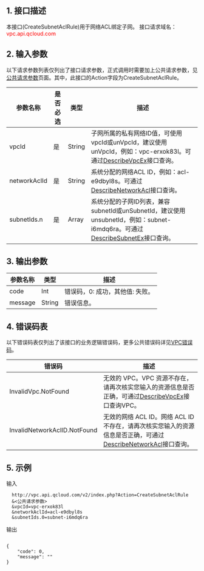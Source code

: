 ## 1. 接口描述

本接口(CreateSubnetAclRule)用于网络ACL绑定子网。
接口请求域名：<font style="color:red">vpc.api.qcloud.com</font> 
 

## 2. 输入参数
以下请求参数列表仅列出了接口请求参数，正式调用时需要加上公共请求参数，见<a href="/doc/api/372/4153" title="公共请求参数">公共请求参数</a>页面。其中，此接口的Action字段为CreateSubnetAclRule。

| 参数名称 | 是否必选  | 类型 | 描述 |
|---------|---------|---------|---------|
| vpcId | 是 | String | 子网所属的私有网络ID值，可使用vpcId或unVpcId，建议使用unVpcId，例如：vpc-erxok83l。可通过<a href="http://tcecqpoc.fsphere.cn/doc/api/245/%E6%9F%A5%E8%AF%A2%E7%A7%81%E6%9C%89%E7%BD%91%E7%BB%9C%E5%88%97%E8%A1%A8" title="DescribeVpcEx">DescribeVpcEx</a>接口查询。 |
| networkAclId | 是 | String | 系统分配的网络ACL ID，例如：acl-e9dbyl8s。可通过<a href="http://tcecqpoc.fsphere.cn/doc/api/245/1441" title="DescribeNetworkAcl">DescribeNetworkAcl</a>接口查询。 | 
| subnetIds.n | 是 | Array | 系统分配的子网ID列表，兼容subnetId或unSubnetId，建议使用unsubnetId，例如：subnet-i6mdq6ra。可通过<a href="http://tcecqpoc.fsphere.cn/doc/api/245/%E6%9F%A5%E8%AF%A2%E5%AD%90%E7%BD%91%E5%88%97%E8%A1%A8" title="DescribeSubnetEx">DescribeSubnetEx</a>接口查询。 | 

 

## 3. 输出参数
 
| 参数名称 | 类型 | 描述|
|---------|---------|---------|
| code| Int | 错误码，0: 成功，其他值: 失败。 |
| message |  String | 错误信息。 |


  ## 4. 错误码表
  以下错误码表仅列出了该接口的业务逻辑错误码，更多公共错误码详见<a href="http://tcecqpoc.fsphere.cn/doc/api/245/4924" title="VPC错误码">VPC错误码</a>。
 
| 错误码 | 描述 |
|---------|---------|
| InvalidVpc.NotFound | 无效的 VPC。VPC 资源不存在，请再次核实您输入的资源信息是否正确，可通过<a href="http://tcecqpoc.fsphere.cn/doc/api/245/%E6%9F%A5%E8%AF%A2%E7%A7%81%E6%9C%89%E7%BD%91%E7%BB%9C%E5%88%97%E8%A1%A8" title="DescribeVpcEx">DescribeVpcEx</a>接口查询VPC。 |
| InvalidNetworkAclID.NotFound | 无效的网络 ACL ID。网络 ACL ID不存在，请再次核实您输入的资源信息是否正确，可通过<a href="http://tcecqpoc.fsphere.cn/doc/api/245/1441" title="DescribeNetworkAcl">DescribeNetworkAcl</a>接口查询。 |

## 5. 示例
 
输入
```
  http://vpc.api.qcloud.com/v2/index.php?Action=CreateSubnetAclRule
  &<公共请求参数>
  &vpcId=vpc-erxok83l
  &networkAclId=acl-e9dbyl8s
  &subnetIds.0=subnet-i6mdq6ra

```

输出
```

{
    "code": 0,
    "message": ""
}

```

